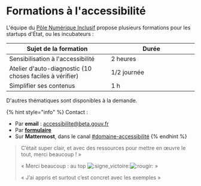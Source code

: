 # Formations à l'accessibilité

L'équipe du [Pôle Numérique Inclusif](../../../je-sollicite-de-laide-transverse/aide-transverse-pole-numerique-inclusif.md) propose plusieurs formations pour les startups d'État, ou les incubateurs :&#x20;

<table><thead><tr><th width="301">Sujet de la formation</th><th width="263.3333333333333">Durée</th></tr></thead><tbody><tr><td>Sensibilisation à l'accessibilité</td><td>2 heures</td></tr><tr><td>Atelier d'auto-diagnostic (10 choses faciles à vérifier)</td><td>1/2 journée</td></tr><tr><td>Simplifier ses contenus</td><td>1 h</td></tr></tbody></table>

D'autres thématiques sont disponibles à la demande.

{% hint style="info" %}
Contact :&#x20;

* Par **email** : [accessibilite@beta.gouv.fr](mailto:accessibilite@beta.gouv.fr)&#x20;
* Par [**formulaire**](https://docs.google.com/forms/d/1L4DOpBS9ibJWmWyypOOyB86ExGPLz-IwUuunazugsBU/edit?usp=mail\_response\_notification\&urp=gmail\_link)
* Sur **Mattermost**, dans le canal [#domaine-accessibilité](https://mattermost.incubateur.net/betagouv/channels/c015lnmttj9)
{% endhint %}

> C’était super clair, et avec des ressources pour mettre en œuvre le tout, merci beaucoup ! »
>
> « Merci beaucoup : au top ![:signe\_victoire:](https://a.slack-edge.com/production-standard-emoji-assets/13.0/apple-medium/270c-fe0f.png)![:rougir:](https://a.slack-edge.com/production-standard-emoji-assets/13.0/apple-medium/1f60a.png) »
>
> « J’ai appris et surtout c’est concret avec les exemples »

